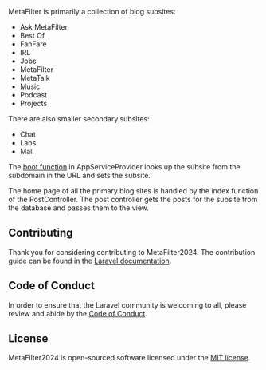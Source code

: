 
MetaFilter is primarily a collection of blog subsites:

- Ask MetaFilter
- Best Of
- FanFare
- IRL
- Jobs
- MetaFilter
- MetaTalk
- Music
- Podcast
- Projects

There are also smaller secondary subsites:

- Chat
- Labs
- Mall

The <a href="https://github.com/MetaFilter/MetaFilter2024/blob/main/app/Providers/AppServiceProvider.php">boot function</a> in AppServiceProvider looks up the subsite from the subdomain in the URL and sets the subsite.

The home page of all the primary blog sites is handled by the index function of the PostController. The post controller gets the posts for the subsite from the database and passes them to the view.

## Contributing

Thank you for considering contributing to MetaFilter2024. The contribution guide can be found in the [Laravel documentation](https://laravel.com/docs/contributions).

## Code of Conduct

In order to ensure that the Laravel community is welcoming to all, please review and abide by the [Code of Conduct](https://laravel.com/docs/contributions#code-of-conduct).

## License

MetaFilter2024 is open-sourced software licensed under the [MIT license](https://opensource.org/licenses/MIT).
